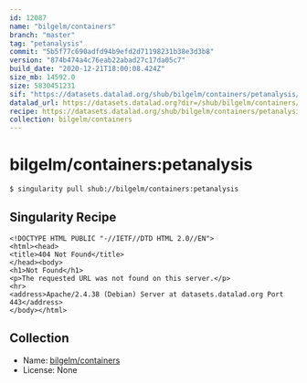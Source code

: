 ```yaml
---
id: 12087
name: "bilgelm/containers"
branch: "master"
tag: "petanalysis"
commit: "5b5f77c690adfd94b9efd2d71198231b38e3d3b8"
version: "874b474a4c76eab22abad27c17da05c7"
build_date: "2020-12-21T18:00:08.424Z"
size_mb: 14592.0
size: 5830451231
sif: "https://datasets.datalad.org/shub/bilgelm/containers/petanalysis/2020-12-21-5b5f77c6-874b474a/874b474a4c76eab22abad27c17da05c7.sif"
datalad_url: https://datasets.datalad.org?dir=/shub/bilgelm/containers/petanalysis/2020-12-21-5b5f77c6-874b474a/
recipe: https://datasets.datalad.org/shub/bilgelm/containers/petanalysis/2020-12-21-5b5f77c6-874b474a/Singularity
collection: bilgelm/containers
---
```


# bilgelm/containers:petanalysis

```bash
$ singularity pull shub://bilgelm/containers:petanalysis
```

## Singularity Recipe

```singularity
<!DOCTYPE HTML PUBLIC "-//IETF//DTD HTML 2.0//EN">
<html><head>
<title>404 Not Found</title>
</head><body>
<h1>Not Found</h1>
<p>The requested URL was not found on this server.</p>
<hr>
<address>Apache/2.4.38 (Debian) Server at datasets.datalad.org Port 443</address>
</body></html>
```

## Collection

 - Name: [bilgelm/containers](https://github.com/bilgelm/containers)
 - License: None

